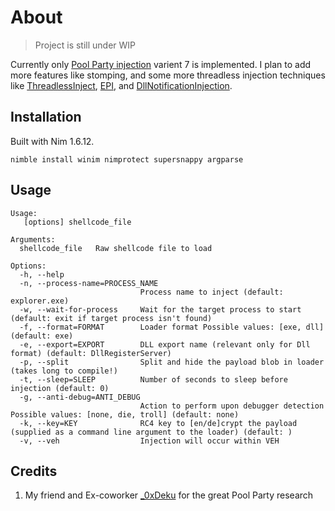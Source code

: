# About

> Project is still under WIP

Currently only [Pool Party injection](https://www.safebreach.com/blog/process-injection-using-windows-thread-pools/) varient 7 is implemented. I plan to add more features like stomping, and some more threadless injection techniques like [ThreadlessInject](https://github.com/CCob/ThreadlessInject), [EPI](https://github.com/Kudaes/EPI), and [DllNotificationInjection](https://github.com/ShorSec/DllNotificationInjection).

## Installation
Built with Nim 1.6.12.
```
nimble install winim nimprotect supersnappy argparse
```

## Usage
```
Usage:
   [options] shellcode_file

Arguments:
  shellcode_file   Raw shellcode file to load

Options:
  -h, --help
  -n, --process-name=PROCESS_NAME
                             Process name to inject (default: explorer.exe)
  -w, --wait-for-process     Wait for the target process to start (default: exit if target process isn't found)
  -f, --format=FORMAT        Loader format Possible values: [exe, dll] (default: exe)
  -e, --export=EXPORT        DLL export name (relevant only for Dll format) (default: DllRegisterServer)
  -p, --split                Split and hide the payload blob in loader (takes long to compile!)
  -t, --sleep=SLEEP          Number of seconds to sleep before injection (default: 0)
  -g, --anti-debug=ANTI_DEBUG
                             Action to perform upon debugger detection Possible values: [none, die, troll] (default: none)
  -k, --key=KEY              RC4 key to [en/de]crypt the payload (supplied as a command line argument to the loader) (default: )
  -v, --veh                  Injection will occur within VEH
```

## Credits
1. My friend and Ex-coworker [_0xDeku](https://twitter.com/_0xDeku) for the great Pool Party research
  
